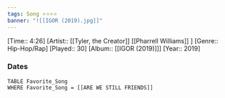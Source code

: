 ```yaml
---
tags: Song ⭐⭐⭐⭐ 
banner: "![[IGOR (2019).jpg]]"
---
```

[Time:: 4:26]
[Artist:: [[Tyler, the Creator]] [[Pharrell Williams]] ]
[Genre:: Hip-Hop/Rap]
[Played:: 30]
[Album:: [[IGOR (2019)]]]
[Year:: 2019]
### Dates
````dataview
TABLE Favorite_Song
WHERE Favorite_Song = [[ARE WE STILL FRIENDS]]
````